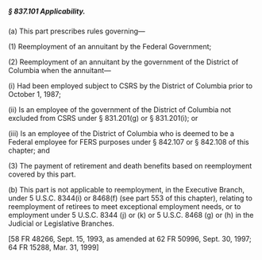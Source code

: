 ##### § 837.101 Applicability. #####

(a) This part prescribes rules governing—

(1) Reemployment of an annuitant by the Federal Government;

(2) Reemployment of an annuitant by the government of the District of Columbia when the annuitant—

(i) Had been employed subject to CSRS by the District of Columbia prior to October 1, 1987;

(ii) Is an employee of the government of the District of Columbia not excluded from CSRS under § 831.201(g) or § 831.201(i); or

(iii) Is an employee of the District of Columbia who is deemed to be a Federal employee for FERS purposes under § 842.107 or § 842.108 of this chapter; and

(3) The payment of retirement and death benefits based on reemployment covered by this part.

(b) This part is not applicable to reemployment, in the Executive Branch, under 5 U.S.C. 8344(i) or 8468(f) (see part 553 of this chapter), relating to reemployment of retirees to meet exceptional employment needs, or to employment under 5 U.S.C. 8344 (j) or (k) or 5 U.S.C. 8468 (g) or (h) in the Judicial or Legislative Branches.

[58 FR 48266, Sept. 15, 1993, as amended at 62 FR 50996, Sept. 30, 1997; 64 FR 15288, Mar. 31, 1999]